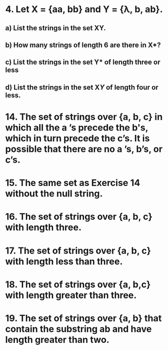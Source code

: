 
# 4. Let X = {aa, bb} and Y = {λ, b, ab}.
## a) List the strings in the set XY.

## b) How many strings of length 6 are there in X*?

## c) List the strings in the set Y* of length three or less

## d) List the strings in the set X*Y* of length four or less.





# 14. The set of strings over {a, b, c} in which all the a ’s precede the b's, which in turn precede the c’s. It is possible that there are no a ’s, b’s, or c’s.

# 15. The same set as Exercise 14 without the null string.

# 16. The set of strings over {a, b, c} with length three.

# 17. The set of strings over {a, b, c} with length less than three.

# 18. The set of strings over {a, b,c} with length greater than three.

# 19. The set of strings over {a, b} that contain the substring ab and have length greater than two.

